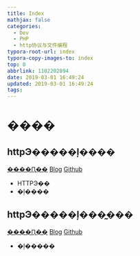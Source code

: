 ```yaml
---
title: Index
mathjax: false
categories:
  - Dev
  - PHP
  - http协议与文件编程
typora-root-url: index
typora-copy-images-to: index
top: 0
abbrlink: 1102202894
date: 2019-03-01 16:49:24
updated: 2019-03-01 16:49:24
tags:
---
```



# ���� 
 	
## httpЭ�����ļ���� 
[����Ԥ��](httpЭ�����ļ����.md)    [Blog](http://blog.kuma8866.top/posts/3647702629/)     [Github](https://github.com/KumaDocCenter/PHP/blob/master/doc/md/httpЭ�����ļ����/httpЭ�����ļ����.md)
 
* HTTPЭ��
* �ļ����
 
 
 
## httpЭ�����ļ���̰��� 
[����Ԥ��](httpЭ�����ļ���̰���.md)    [Blog](http://blog.kuma8866.top/posts/2991748426/)     [Github](https://github.com/KumaDocCenter/PHP/blob/master/doc/md/httpЭ�����ļ����/httpЭ�����ļ���̰���.md)
 
* �ļ�����
 
